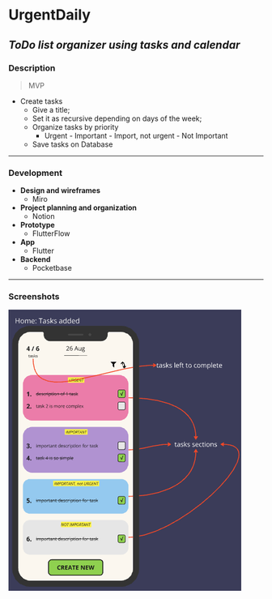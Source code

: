 # UrgentDaily

## *ToDo list organizer using tasks and calendar*

### Description

> MVP
- Create tasks
    - Give a title;
    - Set it as recursive depending on days of the week;
    - Organize tasks by priority
        - Urgent - Important - Import, not urgent - Not Important
    - Save tasks on Database

---

### Development

- **Design and wireframes**
    - Miro
- **Project planning and organization**
  - Notion
- **Prototype**
    - FlutterFlow
- **App**
    - Flutter
- **Backend**
    - Pocketbase

---
### Screenshots

![img.png](img.png)